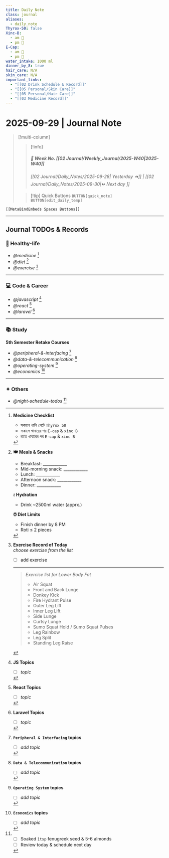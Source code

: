 ```yaml
---
title: Daily Note
class: journal
aliases:
  - daily_note
Thyrox-50: false
Xinc-B:
  - am 🛑
  - pm 🛑
E-Cap:
  - am 🛑
  - pm 🛑
water_intake: 1000 ml
dinner_by_8: true
hair_care: N/A
skin_care: N/A
important_links:
  - "[[02 Drink Schedule & Record]]"
  - "[[05 Personal/Skin Care]]"
  - "[[05 Personal/Hair Care]]"
  - "[[03 Medicine Record]]"
---
```


# 2025-09-29 | Journal  Note

> [!multi-column]
> 
>> [!info]
>> ##### 📅 Week No. [[02 Journal/Weekly_Journal/2025-W40|2025-W40]]  
>> _[[02 Journal/Daily_Notes/2025-09-28| Yesterday ⏪]] |  [[02 Journal/Daily_Notes/2025-09-30|⏩ Next day ]]_
>
>> [!tip] Quick Buttons
>> `BUTTON[quick_note]` 
>> `BUTTON[edit_daily_temp]` 

 ```meta-bind-embed
 [[MetaBindEmbeds Spaces Buttons]]
 ```

---

## Journal TODOs & Records

### 🥗 Healthy-life

- _@medicine_ [^1]
- _@diet_  [^2]
- _@exercise_ [^3]

---

### 💻 Code & Career

- _@javascript_ [^4]
- _@react_ [^5]
- _@laravel_ [^6]

---

### 📚 Study

**5th Semester Retake Courses**

- _@peripheral-&-interfacing_ [^7]
- _@data-&-telecommunication_ [^8]
- _@operating-system_ [^9]
- _@economics_ [^10]

---

### ✦ Others

- _@night-schedule-todos_ [^11]


[^1]: **Medicine Checklist**	
	- সকালে খালি পেটে `Thyrox 50`
	- সকালে খাবারের পর `E-cap` & `xinc B`
	- রাতে খাবারের পর `E-cap` & `xinc B`

[^2]: **🍽 Meals & Snacks**
	- Breakfast: ____________    
	- Mid-morning snack: ____________    
	- Lunch: ____________    
	- Afternoon snack: ____________    
	- Dinner: ____________    
	
	**💧 Hydration**
	- Drink ~2500ml water (apprx.)
	
	**⏰ Diet Limits**
	- Finish dinner by 8 PM
	- Roti ≤ 2 pieces

[^3]: **Exercise Record of Today**  
	_choose exercise from the list_
	- [ ] add exercise
	
	---
	
	> _Exercise list for Lower Body Fat_
	> - Air Squat    
	> - Front and Back Lunge    
	> - Donkey Kick    
	> - Fire Hydrant Pulse    
	> - Outer Leg Lift    
	> - Inner Leg Lift    
	> - Side Lunge    
	> - Curtsy Lunge    
	> - Sumo Squat Hold / Sumo Squat Pulses    
	> - Leg Rainbow    
	> - Leg Split    
	> - Standing Leg Raise

[^4]: **JS Topics**
	- [ ] _topic_

[^5]: **React Topics**
	- [ ] _topic_

[^6]: **Laravel Topics**
	- [ ] _topic_

[^7]: **`Peripheral & Interfacing` topics**
	- [ ] _add topic_

[^8]: **`Data & Telecommunication` topics**
	- [ ] _add topic_

[^9]: **`Operating System` topics**
	- [ ] _add topic_

[^10]: **`Economics` topics**
	- [ ] _add topic_

[^11]: - [ ] Soaked `1tsp` fenugreek seed &  5-6 almonds
	- [ ] Review today & schedule next day

